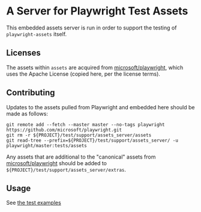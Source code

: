 # A Server for Playwright Test Assets

This embedded assets server is run in order to support the testing of `playwright-assets` itself.

## Licenses

The assets within `assets` are acquired from [microsoft/playwright](https://github.com/microsoft/playwright), which uses the Apache License (copied here, per the license terms).

## Contributing

Updates to the assets pulled from Playwright and embedded here should be made as follows:

```shell
git remote add --fetch --master master --no-tags playwright https://github.com/microsoft/playwright.git
git rm -r ${PROJECT}/test/support/assets_server/assets
git read-tree --prefix=${PROJECT}/test/support/assets_server/ -u playwright/master:tests/assets
```

Any assets that are additional to the "canonical" assets from [microsoft/playwright](https://github.com/microsoft/playwright) should be added to `${PROJECT}/test/support/assets_server/extras`.

## Usage

See [the test examples](../assets_server_test.exs)
